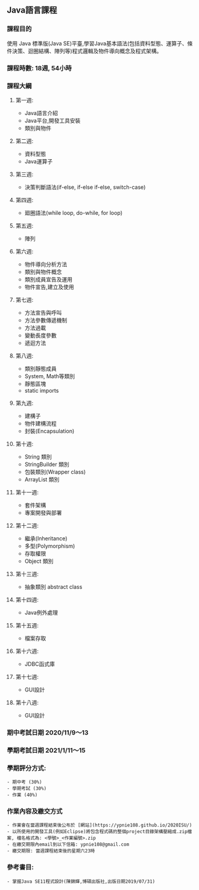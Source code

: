 ## Java語言課程

### 課程目的

使用 Java 標準版(Java SE)平臺,學習Java基本語法(包括資料型態、運算子、條件決策、迴圈結構、陣列等)程式邏輯及物件導向概念及程式架構。 

### 課程時數: 18週, 54小時

### 課程大綱

1. 第一週:
    - Java語言介紹
    - Java平台,開發工具安裝
    - 類別與物件 
    
1. 第二週:
    - 資料型態
    - Java運算子 
    
1. 第三週:
    - 決策判斷語法(if-else, if-else if-else, switch-case)
    
1. 第四週:
    - 廻圈語法(while loop, do-while, for loop)

1. 第五週:
    - 陣列

1. 第六週:
    - 物件導向分析方法
    - 類別與物件概念
    - 類別成員宣告及運用
    - 物件宣告,建立及使用
   
1. 第七週:
    - 方法宣告與呼叫
    - 方法參數傳遞機制
    - 方法過載
    - 變動長度參數
    - 遞迴方法 
     
1. 第八週:
    - 類別靜態成員
    - System, Math等類別
    - 靜態區塊   
    - static imports
    
1. 第九週:
    - 建構子 
    - 物件建構流程
    - 封裝(Encapsulation)

1. 第十週:
    - String 類別
    - StringBuilder 類別
    - 包裝類別(Wrapper class)
    - ArrayList 類別
    
1. 第十一週:
    - 套件架構
    - 專案開發與部署 
        
1. 第十二週:
    - 繼承(Inheritance)
    - 多型(Polymorphism)
    - 存取權限
    - Object 類別 
    
1. 第十三週:
    - 抽象類別 abstract class
    
1. 第十四週:
    - Java例外處理
    
1. 第十五週:
    -  檔案存取

1. 第十六週:
    - JDBC函式庫 
    
1. 第十七週:
    - GUI設計 
    
1. 第十八週:
    - GUI設計
    
### 期中考試日期 2020/11/9～13
### 學期考試日期 2021/1/11～15

### 學期評分方式: 

    - 期中考 (30%) 
    - 學期考試 (30%)
    - 作業 (40%) 
    
### 作業內容及繳交方式

    - 作業會在當週課程結束後公布於 [網站](https://ypnie108.github.io/2020ISU/) 
    - 以所使用的開發工具(例如Eclipse)將包含程式碼的整個project目錄架構壓縮成.zip檔案, 檔名格式為: <學號>_<作業編號>.zip
    - 在繳交期限內email到以下信箱: ypnie108@gmail.com
    - 繳交期限: 當週課程結束後的星期六23時

### 參考書目:
    - 掌握Java SE11程式設計(陳錦輝,博碩出版社,出版日期2019/07/31)
